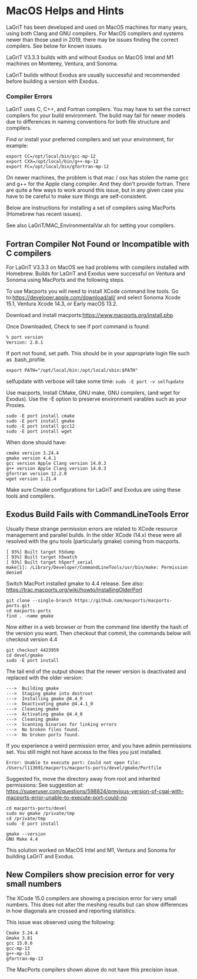 # MacOS Helps and Hints

LaGriT has been developed and used on MacOS machines for many years, using both Clang and GNU compilers.
For MacOS compilers and systems newer than those used in 2019, there may be issues finding the correct compilers.
See below for known issues.

LaGriT V3.3.3 builds with and without Exodus on MacOS Intel and M1 machines on Monterey, Ventura, and Sonoma.

LaGriT builds without Exodus are usually successful and recommended before building a version with Exodus.

### Compiler Errors

LaGriT uses C, C++, and Fortran compilers. You may have to set the correct compilers for your build environment. The build may fail for newer models due to differences in naming conventions for both file structure and compilers. 

Find or install your preferred compilers and set your environment, for example:

```
export CC=/opt/local/bin/gcc-mp-12
export CXX=/opt/local/bin/g++-mp-12
export FC=/opt/local/bin/gfortran-mp-12
```

On newer machines, the problem is that mac / osx has stolen the name gcc and g++ for the Apple clang compiler.   And they don't provide fortran.
There are quite a few ways to work around this issue, but in any given case you have to be careful to make sure things are self-consistent.

Below are instructions for installing a set of compilers using MacPorts (Homebrew has recent issues). 

See also LaGriT/MAC_EnvironmentalVar.sh for setting your compilers.


## Fortran Compiler Not Found or Incompatible with C compilers

For LaGriT V3.3.3 on MacOS we had problems with compilers installed with Homebrew. Builds for LaGriT and Exodus were successful on Ventura and Sonoma using MacPorts and the following steps.

To use Macports you will need to install XCode command line tools.
Go to:https://developer.apple.com/download/all/ and select Sonoma Xcode 15.1, Ventura Xcode 14.3, or Early macOS 13.2.

Download and install macports:https://www.macports.org/install.php

Once Downloaded, Check to see if port command is found:
```
% port version
Version: 2.8.1
``` 

If port not found, set path. This should be in your appropriate login file such as .bash_profile.

```
export PATH="/opt/local/bin:/opt/local/sbin:$PATH"
```

selfupdate with verbose will take some time:
```sudo -E port -v selfupdate```

Use macports, Install CMake, GNU make, GNU compilers, (and wget for Exodus). Use the -E option to preserve environment varables such as your Proxies.

```
sudo -E port install cmake
sudo -E port install gmake
sudo -E port install gcc12
sudo -E port install wget
```

When done should have:

```
cmake version 3.24.4
gmake version 4.4.1
gcc version Apple Clang version 14.0.3
g++ version Apple Clang version 14.0.3
gfortran version 12.2.0
wget version 1.21.4
```

Make sure Cmake configurations for LaGriT and Exodus are using these tools and compilers.


 
## Exodus Build Fails with CommandLineTools Error

Usually these strange permission errors are related to XCode resource management and parallel builds.   In the older XCode (14.x) these were all resolved with the gnu tools (particularly gmake) coming from macports. 

```
[ 93%] Built target h5dump
[ 93%] Built target h5watch
[ 93%] Built target h5perf_serial
make[1]: /Library/Developer/CommandLineTools/usr/bin/make: Permission denied
```


Switch MacPort installed gmake to 4.4 release.
See also: https://trac.macports.org/wiki/howto/InstallingOlderPort

```
git clone --single-branch https://github.com/macports/macports-ports.git
cd macports-ports
find . -name gmake
```

Now either in a web browser or from the command line identify the hash of the version you want.
Then checkout that commit, the commands below will checkout version 4.4

```
git checkout 4423959
cd devel/gmake
sudo -E port install
```

The tail end of the output shows that the newer version is deactivated and replaced with the older version:
```
--->  Building gmake
--->  Staging gmake into destroot
--->  Installing gmake @4.4_0
--->  Deactivating gmake @4.4.1_0
--->  Cleaning gmake
--->  Activating gmake @4.4_0
--->  Cleaning gmake
--->  Scanning binaries for linking errors
--->  No broken files found.
--->  No broken ports found.
```


If you experience a weird permission error, and you have admin permissions set. You still might not have access to the files you just installed. 

```
Error: Unable to execute port: Could not open file: /Users/l113691/macports/macports-ports/devel/gmake/Portfile
```

Suggested fix, move the directory away from root and inherited permissions:
See suggestion at: https://superuser.com/questions/598824/previous-version-of-cgal-with-macports-error-unable-to-execute-port-could-no

```
cd macports-ports/devel
sudo mv gmake /private/tmp
cd /private/tmp
sudo -E port install
```

```
gmake --version
GNU Make 4.4
```

This solution worked on MacOS Intel and M1, Ventura and Sonoma for building LaGriT and Exodus.

## New Compilers show precision error for very small numbers

The XCode 15.0 compilers are showing a precision error for very small numbers.
This does not alter the meshing results but can show differences in how diagonals are crossed and reporting statistics.

This issue was observed using the following:
```
Cmake 3.24.4
Gmake 3.81
gcc 15.0.0
gcc-mp-13
g++-mp-13
gfortran-mp-13
```

The MacPorts compilers shown above do not have this precision issue.








